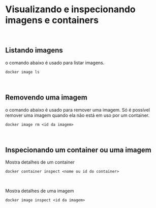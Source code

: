 # Visualizando e inspecionando imagens e containers

<br>

## Listando imagens

o comando abaixo é usado para listar imagens.
```shell
docker image ls
```

<br>

## Removendo uma imagem

o comando abaixo é usado para remover uma imagem. Só é possível remover uma imagem quando ela não está em uso por um container.

```shell
docker image rm <id da imagem>
```

<br>

## Inspecionando um container ou uma imagem

Mostra detalhes de um container

```shell
docker container inspect <nome ou id do container>
```

<br>

Mostra detalhes de uma imagem

```shell
docker image inspect <id da imagem>
```